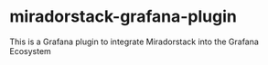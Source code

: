 # miradorstack-grafana-plugin
This is a Grafana plugin to integrate Miradorstack into the Grafana Ecosystem
